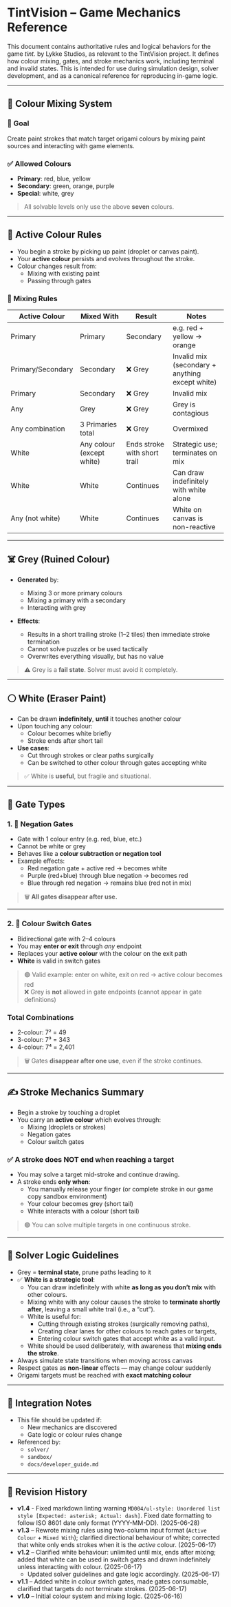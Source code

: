 # TintVision – Game Mechanics Reference

This document contains authoritative rules and logical behaviors for the game *tint.* by Lykke Studios, as relevant to the TintVision project. It defines how colour mixing, gates, and stroke mechanics work, including terminal and invalid states. This is intended for use during simulation design, solver development, and as a canonical reference for reproducing in-game logic.

---

## 🎨 Colour Mixing System

### 🎯 Goal

Create paint strokes that match target origami colours by mixing paint sources and interacting with game elements.

### ✅ Allowed Colours

* **Primary**: red, blue, yellow  
* **Secondary**: green, orange, purple  
* **Special**: white, grey

> All solvable levels only use the above **seven** colours.

---

## 🧪 Active Colour Rules

* You begin a stroke by picking up paint (droplet or canvas paint).
* Your **active colour** persists and evolves throughout the stroke.
* Colour changes result from:
  * Mixing with existing paint
  * Passing through gates

### 🔁 Mixing Rules

| **Active Colour** | **Mixed With**          | **Result**                 | **Notes** |
|------------------|--------------------------|----------------------------|-----------|
| Primary          | Primary                  | Secondary                  | e.g. red + yellow → orange |
| Primary/Secondary | Secondary                | ❌ Grey                    | Invalid mix (secondary + anything except white) |
| Primary          | Secondary                | ❌ Grey                    | Invalid mix |
| Any              | Grey                     | ❌ Grey                    | Grey is contagious |
| Any combination  | 3 Primaries total        | ❌ Grey                    | Overmixed |
| White            | Any colour (except white) | Ends stroke with short trail | Strategic use; terminates on mix |
| White            | White                    | Continues                  | Can draw indefinitely with white alone |
| Any (not white)  | White                    | Continues                  | White on canvas is non-reactive |

---

## ☠️ Grey (Ruined Colour)

* **Generated** by:
  * Mixing 3 or more primary colours
  * Mixing a primary with a secondary
  * Interacting with grey

* **Effects**:
  * Results in a short trailing stroke (1–2 tiles) then immediate stroke termination
  * Cannot solve puzzles or be used tactically
  * Overwrites everything visually, but has no value

> ⚠️ Grey is a **fail state**. Solver must avoid it completely.

---

## ⚪ White (Eraser Paint)

* Can be drawn **indefinitely**, **until** it touches another colour
* Upon touching any colour:
  * Colour becomes white briefly
  * Stroke ends after short tail
* **Use cases**:
  * Cut through strokes or clear paths surgically
  * Can be switched to other colour through gates accepting white

> ✅ White is **useful**, but fragile and situational.

---

## 🧱 Gate Types

### 1. 🔄 Negation Gates

* Gate with 1 colour entry (e.g. red, blue, etc.)
* Cannot be white or grey
* Behaves like a **colour subtraction or negation tool**
* Example effects:
  * Red negation gate + active red → becomes white
  * Purple (red+blue) through blue negation → becomes red
  * Blue through red negation → remains blue (red not in mix)

> 🗑 **All gates disappear after use.**

---

### 2. 🎨 Colour Switch Gates

* Bidirectional gate with 2–4 colours
* You may **enter or exit** through *any* endpoint
* Replaces your **active colour** with the colour on the exit path
* **White** is valid in switch gates

> 🟢 Valid example: enter on white, exit on red → active colour becomes red  
> ❌ Grey is **not** allowed in gate endpoints (cannot appear in gate definitions)

### Total Combinations

* 2-colour: 7² = 49  
* 3-colour: 7³ = 343  
* 4-colour: 7⁴ = 2,401

> 🗑 Gates **disappear after one use**, even if the stroke continues.

---

## ✍️ Stroke Mechanics Summary

* Begin a stroke by touching a droplet
* You carry an **active colour** which evolves through:
  * Mixing (droplets or strokes)
  * Negation gates
  * Colour switch gates

### ✅ A stroke **does NOT end** when reaching a target

* You may solve a target mid-stroke and continue drawing.
* A stroke ends **only when**:
  * You manually release your finger (or complete stroke in our game copy sandbox environment)
  * Your colour becomes grey (short tail)
  * White interacts with a colour (short tail)

> 🟢 You can solve multiple targets in one continuous stroke.

---

## 🧠 Solver Logic Guidelines

* Grey = **terminal state**, prune paths leading to it
* ✅ **White is a strategic tool**:
  * You can draw indefinitely with white **as long as you don’t mix** with other colours.
  * Mixing white with any colour causes the stroke to **terminate shortly after**, leaving a small white trail (i.e., a “cut”).
  * White is useful for:
    * Cutting through existing strokes (surgically removing paths),
    * Creating clear lanes for other colours to reach gates or targets,
    * Entering colour switch gates that accept white as a valid input.
  * White should be used deliberately, with awareness that **mixing ends the stroke**.
* Always simulate state transitions when moving across canvas
* Respect gates as **non-linear** effects — may change colour suddenly
* Origami targets must be reached with **exact matching colour**

---

## 🔗 Integration Notes

* This file should be updated if:
  * New mechanics are discovered
  * Gate logic or colour rules change
* Referenced by:
  * `solver/`
  * `sandbox/`
  * `docs/developer_guide.md`

---

## 📝 Revision History

* **v1.4** - Fixed markdown linting warning `MD004/ul-style: Unordered list style [Expected: asterisk; Actual: dash]`. Fixed date formatting to follow ISO 8601 date only format (YYYY-MM-DD). (2025-06-28)
* **v1.3** – Rewrote mixing rules using two-column input format (`Active Colour` + `Mixed With`); clarified directional behaviour of white; corrected that white only ends strokes when it is the *active* colour. (2025-06-17)
* **v1.2** – Clarified white behaviour: unlimited until mix, ends after mixing; added that white can be used in switch gates and drawn indefinitely unless interacting with colour. (2025-06-17)
  * Updated solver guidelines and gate logic accordingly. (2025-06-17)
* **v1.1** – Added white in colour switch gates, made gates consumable, clarified that targets do not terminate strokes. (2025-06-17)
* **v1.0** – Initial colour system and mixing logic. (2025-06-16)
